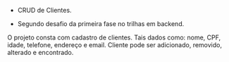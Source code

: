 * CRUD de Clientes.

- Segundo desafio da primeira fase no trilhas em backend.

O projeto consta com cadastro de clientes. 
Tais dados como: nome, CPF, idade, telefone, endereço e email.
Cliente pode ser adicionado, removido, alterado e encontrado.

